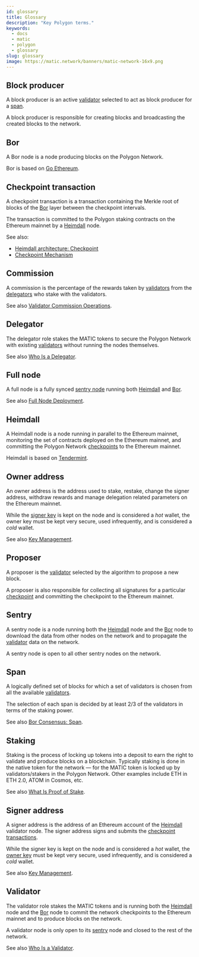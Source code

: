 ```yaml
---
id: glossary
title: Glossary
description: "Key Polygon terms."
keywords:
  - docs
  - matic
  - polygon
  - glossary
slug: glossary
image: https://matic.network/banners/matic-network-16x9.png 
---
```


## Block producer

A block producer is an active [validator](#validator) selected to act as block producer for a [span](#span).

A block producer is responsible for creating blocks and broadcasting the created blocks to the network.

## Bor

A Bor node is a node producing blocks on the Polygon Network.

Bor is based on [Go Ethereum](https://geth.ethereum.org/).

## Checkpoint transaction

A checkpoint transaction is a transaction containing the Merkle root of blocks of the [Bor](#bor) layer between the checkpoint intervals.

The transaction is committed to the Polygon staking contracts on the Ethereum mainnet by a [Heimdall](#heimdall) node.

See also:

* [Heimdall architecture: Checkpoint](../pos/heimdall/checkpoint)
* [Checkpoint Mechanism](validator/core-components/checkpoint-mechanism)

## Commission

A commission is the percentage of the rewards taken by [validators](#validator) from the [delegators](#delegator) who stake with the validators.

See also [Validator Commission Operations](/docs/maintain/validate/validator-commission-operations).

## Delegator

The delegator role stakes the MATIC tokens to secure the Polygon Network with existing [validators](#validator) without running the nodes themselves.

See also [Who Is a Delegator](polygon-basics/who-is-delegator).

## Full node

A full node is a fully synced [sentry node](#sentry) running both [Heimdall](#heimdall) and [Bor](#bor).

See also [Full Node Deployment](../develop/network-details/full-node-deployment).

## Heimdall

A Heimdall node is a node running in parallel to the Ethereum mainnet, monitoring the set of contracts deployed on the Ethereum mainnet, and committing the Polygon Network [checkpoints](#checkpoint-transaction) to the Ethereum mainnet.

Heimdall is based on [Tendermint](https://tendermint.com/).

## Owner address

An owner address is the address used to stake, restake, change the signer address, withdraw rewards and manage delegation related parameters on the Ethereum mainnet.

While the [signer key](#signer-address) is kept on the node and is considered a *hot* wallet, the owner key must be kept very secure, used infrequently, and is considered a *cold* wallet.

See also [Key Management](validator/core-components/key-management).

## Proposer

A proposer is the [validator](#validator) selected by the algorithm to propose a new block.

A proposer is also responsible for collecting all signatures for a particular [checkpoint](#checkpoint-transaction) and committing the checkpoint to the Ethereum mainnet.

## Sentry

A sentry node is a node running both the [Heimdall](#heimdall) node and the [Bor](#bor) node to download the data from other nodes on the network and to propagate the [validator](#validator) data on the network.

A sentry node is open to all other sentry nodes on the network.

## Span

A logically defined set of blocks for which a set of validators is chosen from all the available [validators](#validator).

The selection of each span is decided by at least 2/3 of the validators in terms of the staking power.

See also [Bor Consensus: Span](../pos/bor/consensus/#span).

## Staking

Staking is the process of locking up tokens into a deposit to earn the right to validate and produce blocks on a blockchain. Typically staking is done in the native token for the network — for the MATIC token is locked up by validators/stakers in the Polygon Network. Other examples include ETH in ETH 2.0, ATOM in Cosmos, etc.

See also [What Is Proof of Stake](polygon-basics/what-is-proof-of-stake).

## Signer address

A signer address is the address of an Ethereum account of the [Heimdall](#heimdall) validator node. The signer address signs and submits the [checkpoint transactions](#checkpoint-transaction).

While the signer key is kept on the node and is considered a *hot* wallet, the [owner key](#owner-address) must be kept very secure, used infrequently, and is considered a *cold* wallet.

See also [Key Management](validator/core-components/key-management).

## Validator

The validator role stakes the MATIC tokens and is running both the [Heimdall](#heimdall) node and the [Bor](/docs/maintain/glossary#bor) node to commit the network checkpoints to the Ethereum mainnet and to produce blocks on the network.

A validator node is only open to its [sentry](#sentry) node and closed to the rest of the network.

See also [Who Is a Validator](polygon-basics/who-is-validator).
